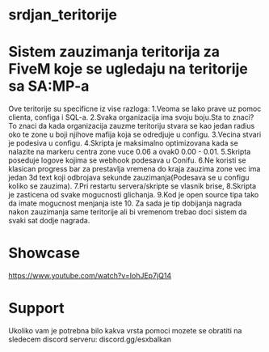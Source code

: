 # srdjan_teritorije
# Sistem zauzimanja teritorija za FiveM koje se ugledaju  na teritorije sa SA:MP-a
Ove teritorije su specificne iz vise razloga:
1.Veoma se lako prave uz pomoc clienta, configa i SQL-a.
2.Svaka organizacija ima svoju boju.Sta to znaci?  To znaci da kada organizacija zauzme teritoriju stvara se kao jedan radius oko te zone u boji njihove mafija koja se odredjuje u configu.
3.Vecina stvari je podesiva u configu.
4.Skripta je maksimalno optimizovana kada se nalazite na markeru centra zone vuce 0.06 a ovak0 0.00 - 0.01.
5.Skripta poseduje logove kojima se webhook podesava u Conifu.
6.Ne koristi se klasican progress bar za prestavlja vremena do kraja zauzima zone vec ima jedan 3d text koji odbrojava sekunde zauzimanja(Podesava se u  configu koliko se zauzima).
7.Pri restartu servera/skripte se vlasnik brise,
8.Skripta je zasticena od svake mogucnosti glichanja.
9.Kod je open source tipa tako da imate mogucnost menjanja iste
10. Za sada  je tip dobijanja nagrada nakon zauzimanja same teritorije ali bi vremenom trebao doci sistem da svaki sat dodje nagrada.
# Showcase

https://www.youtube.com/watch?v=IohJEp7jQ14
# Support 
Ukoliko vam je potrebna bilo kakva vrsta pomoci mozete se obratiti na sledecem discord serveru:
discord.gg/esxbalkan
